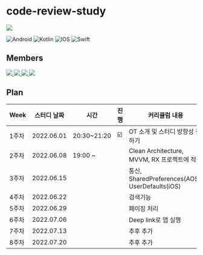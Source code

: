 # code-review-study
<a href="https://hits.seeyoufarm.com"><img src="https://hits.seeyoufarm.com/api/count/incr/badge.svg?url=https%3A%2F%2Fgithub.com%2Fejkim-dev%2Fcode-review-study&count_bg=%2379C83D&title_bg=%23555555&icon=&icon_color=%23E7E7E7&title=views&edge_flat=false"/></a>

![Android](https://img.shields.io/badge/Android-3DDC84?style=for-the-badge&logo=android&logoColor=white)
![Kotlin](https://img.shields.io/badge/kotlin-%230095D5.svg?style=for-the-badge&logo=kotlin&logoColor=white)
![IOS](https://img.shields.io/badge/iOS-000000?style=for-the-badge&logo=ios&logoColor=white)
![Swift](https://img.shields.io/badge/swift-F54A2A?style=for-the-badge&logo=swift&logoColor=white)

## Members
<a href="https://github.com/ejkim-dev/ejkim-dev/graphs/contributors">
  <img src="https://contrib.rocks/image?repo=ejkim-dev/ejkim-dev" />
</a>
<a href="https://github.com/HaejungAhn/HaejungAhn/graphs/contributors">
  <img src="https://contrib.rocks/image?repo=HaejungAhn/HaejungAhn" />
</a>
<a href="https://github.com/dev-hoony/devPortfolio/graphs/contributors">
  <img src="https://contrib.rocks/image?repo=dev-hoony/devPortfolio" />
</a>
<a href="https://github.com/mjini-dev/MPhotoCard/graphs/contributors">
  <img src="https://contrib.rocks/image?repo=mjini-dev/MPhotoCard" />
</a>


## Plan

| Week | 스터디 날짜 | 시간 | 진행 |커리큘럼 내용 |
| ------ | -- | -- | -- |----------- |
| 1주차 | 2022.06.01 | 20:30~21:20 | ☑️ | OT 소개 및 스터디 방향성 정하기 |
| 2주차 | 2022.06.08 | 19:00 ~  |  | Clean Architecture, MVVM, RX 프로젝트에 적용 |
| 3주차 | 2022.06.15 | | | 통신, SharedPreferences(AOS), UserDefaults(iOS) |
| 4주차 | 2022.06.22 | | | 검색기능 |
| 5주차 | 2022.06.29 | | | 페이징 처리 |
| 6주차 | 2022.07.06 | | | Deep link로 앱 실행 |
| 7주차 | 2022.07.13 | | | 추후 추가 |
| 8주차 | 2022.07.20 | | | 추후 추가 |
